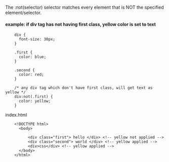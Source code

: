 The :not(selector) selector matches every element that is NOT the specified element/selector.

#### example: if div tag has not having first class, yellow color is set to text

        div {
          font-size: 30px;
        }

        .first {
          color: blue;
        }

        .second {
          color: red;
        }

        /* any div tag which don't have first class, will get text as yellow */
        div:not(.first) {
          color: yellow;
        }

index.html

        <!DOCTYPE html>
          <body>

              <div class="first"> hello </div> <!-- yellow not applied -->
              <div class="second"> world </div> <!-- yellow applied -->
              <div>css</div> <!-- yellow applied -->
          </body>
        </html>



